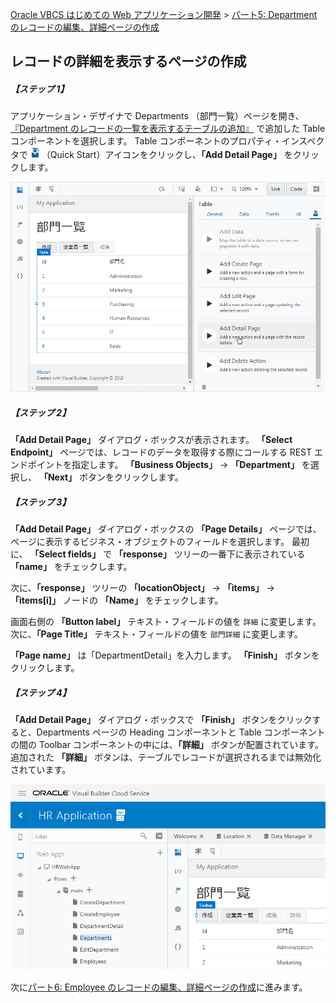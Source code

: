 [Oracle VBCS はじめての Web アプリケーション開発](../../README.md) >
[パート5: Department のレコードの編集、詳細ページの作成](README.md)

## レコードの詳細を表示するページの作成

##### 【ステップ 1】

アプリケーション・デザイナで Departments （部門一覧）ページを開き、[『Department のレコードの一覧を表示するテーブルの追加』](../part3/add_departments_table.md) で追加した Table コンポーネントを選択します。
Table コンポーネントのプロパティ・インスペクタで
<img src="../icons/vbcscp_qs_icon.png" alt="Quick Start アイコン">
（Quick Start）アイコンをクリックし、**「Add Detail Page」** をクリックします。

![Departments ページの Table コンポーネントの Quick Start メニューから「Add Detail Page」をクリック](images/department_table_quickstart2.png)

##### 【ステップ 2】

**「Add Detail Page」** ダイアログ・ボックスが表示されます。
**「Select Endpoint」** ページでは、レコードのデータを取得する際にコールする REST エンドポイントを指定します。
**「Business Objects」** → **「Department」** を選択し、 **「Next」** ボタンをクリックします。

##### 【ステップ 3】

**「Add Detail Page」** ダイアログ・ボックスの **「Page Details」** ページでは、ページに表示するビジネス・オブジェクトのフィールドを選択します。
最初に、 **「Select fields」** で **「response」** ツリーの一番下に表示されている **「name」** をチェックします。

次に、**「response」** ツリーの **「locationObject」** → **「items」** → **「items[i]」** ノードの **「Name」** をチェックします。

画面右側の **「Button label」** テキスト・フィールドの値を `詳細` に変更します。
次に、**「Page Title」** テキスト・フィールドの値を `部門詳細` に変更します。

**「Page name」** は「DepartmentDetail」を入力します。
**「Finish」** ボタンをクリックします。

##### 【ステップ 4】

**「Add Detail Page」** ダイアログ・ボックスで **「Finish」** ボタンをクリックすると、Departments ページの Heading コンポーネントと Table コンポーネントの間の Toolbar コンポーネントの中には、**「詳細」** ボタンが配置されています。
追加された **「詳細」** ボタンは、テーブルでレコードが選択されるまでは無効化されています。

![](images/department_detail.png)　

次に[パート6: Employee のレコードの編集、詳細ページの作成](../part6/README.md)に進みます。
